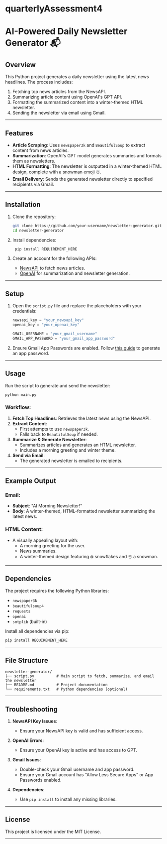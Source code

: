# quarterlyAssessment4
# AI-Powered Daily Newsletter Generator 📬

## Overview

This Python project generates a daily newsletter using the latest news headlines. The process includes:

1. Fetching top news articles from the NewsAPI.
2. Summarizing article content using OpenAI's GPT API.
3. Formatting the summarized content into a winter-themed HTML newsletter.
4. Sending the newsletter via email using Gmail.

---

## Features

- **Article Scraping**: Uses `newspaper3k` and `BeautifulSoup` to extract content from news articles.
- **Summarization**: OpenAI's GPT model generates summaries and formats them as newsletters.
- **HTML Formatting**: The newsletter is outputted in a winter-themed HTML design, complete with a snowman emoji ☃️.
- **Email Delivery**: Sends the generated newsletter directly to specified recipients via Gmail.

---

## Installation

1. Clone the repository:
   ```bash
   git clone https://github.com/your-username/newsletter-generator.git
   cd newsletter-generator
   ```

2. Install dependencies:
   ```bash
    pip install REQUIREMENT_HERE
   ```

3. Create an account for the following APIs:
   - [NewsAPI](https://newsapi.org/) to fetch news articles.
   - [OpenAI](https://openai.com/) for summarization and newsletter generation.

---

## Setup

1. Open the `script.py` file and replace the placeholders with your credentials:
   ```python
   newsapi_key = "your_newsapi_key"
   openai_key = "your_openai_key"

   GMAIL_USERNAME = "your_gmail_username"
   GMAIL_APP_PASSWORD = "your_gmail_app_password"
   ```

2. Ensure Gmail App Passwords are enabled. Follow [this guide](https://support.google.com/mail/answer/185833?hl=en) to generate an app password.

---

## Usage

Run the script to generate and send the newsletter:
```bash
python main.py
```

### Workflow:

1. **Fetch Top Headlines**: Retrieves the latest news using the NewsAPI.
2. **Extract Content**:
   - First attempts to use `newspaper3k`.
   - Falls back to `BeautifulSoup` if needed.
3. **Summarize & Generate Newsletter**:
   - Summarizes articles and generates an HTML newsletter.
   - Includes a morning greeting and winter theme.
4. **Send via Email**:
   - The generated newsletter is emailed to recipients.

---

## Example Output

### Email:
- **Subject**: "AI Morning Newsletter!"
- **Body**: A winter-themed, HTML-formatted newsletter summarizing the latest news.

### HTML Content:
- A visually appealing layout with:
  - A morning greeting for the user.
  - News summaries.
  - A winter-themed design featuring ❄️ snowflakes and ☃️ a snowman.

---

## Dependencies

The project requires the following Python libraries:
- `newspaper3k`
- `beautifulsoup4`
- `requests`
- `openai`
- `smtplib` (built-in)

Install all dependencies via pip:
```bash
pip install REQUIREMENT_HERE
```

---

## File Structure

```
newsletter-generator/
├── script.py          # Main script to fetch, summarize, and email the newsletter
├── README.md          # Project documentation
└── requirements.txt   # Python dependencies (optional)
```

---

## Troubleshooting

1. **NewsAPI Key Issues**:
   - Ensure your NewsAPI key is valid and has sufficient access.

2. **OpenAI Errors**:
   - Ensure your OpenAI key is active and has access to GPT.

3. **Gmail Issues**:
   - Double-check your Gmail username and app password.
   - Ensure your Gmail account has "Allow Less Secure Apps" or App Passwords enabled.

4. **Dependencies**:
   - Use `pip install` to install any missing libraries.

---

## License

This project is licensed under the MIT License.

---
